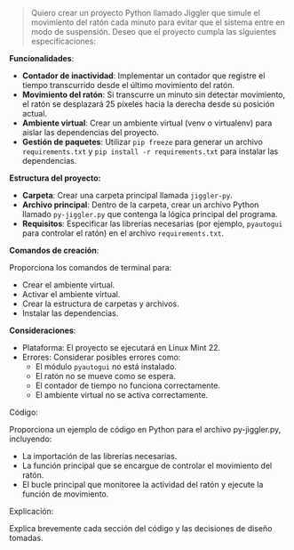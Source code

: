> Quiero crear un proyecto Python llamado Jiggler que simule el movimiento del ratón cada minuto para evitar que el sistema entre en modo de suspensión. Deseo que el proyecto cumpla las siguientes especificaciones:

**Funcionalidades**:

- **Contador de inactividad**: Implementar un contador que registre el tiempo transcurrido desde el último movimiento del ratón.
- **Movimiento del ratón**: Si transcurre un minuto sin detectar movimiento, el ratón se desplazará 25 píxeles hacia la derecha desde su posición actual.
- **Ambiente virtual**: Crear un ambiente virtual (venv o virtualenv) para aislar las dependencias del proyecto.
- **Gestión de paquetes**: Utilizar `pip freeze` para generar un archivo `requirements.txt` y `pip install -r requirements.txt` para instalar las dependencias.

**Estructura del proyecto:**

- **Carpeta**: Crear una carpeta principal llamada `jiggler-py`.
- **Archivo principal**: Dentro de la carpeta, crear un archivo Python llamado `py-jiggler.py` que contenga la lógica principal del programa.
- **Requisitos**: Especificar las librerías necesarias (por ejemplo, `pyautogui` para controlar el ratón) en el archivo `requirements.txt`.

**Comandos de creación**:

Proporciona los comandos de terminal para:

- Crear el ambiente virtual.
- Activar el ambiente virtual.
- Crear la estructura de carpetas y archivos.
- Instalar las dependencias.

**Consideraciones**:

- Plataforma: El proyecto se ejecutará en Linux Mint 22.
- Errores: Considerar posibles errores como:
    - El módulo `pyautogui` no está instalado.
    - El ratón no se mueve como se espera.
    - El contador de tiempo no funciona correctamente.
    - El ambiente virtual no se activa correctamente.

Código:

Proporciona un ejemplo de código en Python para el archivo py-jiggler.py, incluyendo:

- La importación de las librerías necesarias.
- La función principal que se encargue de controlar el movimiento del ratón.
- El bucle principal que monitoree la actividad del ratón y ejecute la función de movimiento.

Explicación:

Explica brevemente cada sección del código y las decisiones de diseño tomadas.